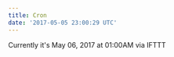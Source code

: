 ```yaml
---
title: Cron
date: '2017-05-05 23:00:29 UTC'
---
```


Currently it's May 06, 2017 at 01:00AM
via IFTTT
